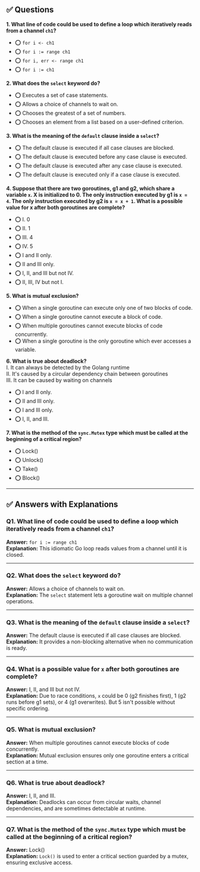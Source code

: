## ✅ Questions

**1. What line of code could be used to define a loop which iteratively reads from a channel `ch1`?**

- ⭕ `for i <- ch1`
- ⭕ `for i := range ch1`
- ⭕ `for i, err <- range ch1`
- ⭕ `for i := ch1`

**2. What does the `select` keyword do?**

- ⭕ Executes a set of case statements.
- ⭕ Allows a choice of channels to wait on.
- ⭕ Chooses the greatest of a set of numbers.
- ⭕ Chooses an element from a list based on a user-defined criterion.

**3. What is the meaning of the `default` clause inside a `select`?**

- ⭕ The default clause is executed if all case clauses are blocked.
- ⭕ The default clause is executed before any case clause is executed.
- ⭕ The default clause is executed after any case clause is executed.
- ⭕ The default clause is executed only if a case clause is executed.

**4. Suppose that there are two goroutines, g1 and g2, which share a variable `x`. X is initialized to 0. The only instruction executed by g1 is `x = 4`. The only instruction executed by g2 is `x = x + 1`. What is a possible value for x after both goroutines are complete?**

- ⭕ I. 0
- ⭕ II. 1
- ⭕ III. 4
- ⭕ IV. 5
- ⭕ I and II only.
- ⭕ II and III only.
- ⭕ I, II, and III but not IV.
- ⭕ II, III, IV but not I.

**5. What is mutual exclusion?**

- ⭕ When a single goroutine can execute only one of two blocks of code.
- ⭕ When a single goroutine cannot execute a block of code.
- ⭕ When multiple goroutines cannot execute blocks of code concurrently.
- ⭕ When a single goroutine is the only goroutine which ever accesses a variable.

**6. What is true about deadlock?**  
I. It can always be detected by the Golang runtime  
II. It's caused by a circular dependency chain between goroutines  
III. It can be caused by waiting on channels

- ⭕ I and II only.
- ⭕ II and III only.
- ⭕ I and III only.
- ⭕ I, II, and III.

**7. What is the method of the `sync.Mutex` type which must be called at the beginning of a critical region?**

- ⭕ Lock()
- ⭕ Unlock()
- ⭕ Take()
- ⭕ Block()

---

## ✅ Answers with Explanations

### Q1. What line of code could be used to define a loop which iteratively reads from a channel `ch1`?

**Answer:** `for i := range ch1`  
**Explanation:** This idiomatic Go loop reads values from a channel until it is closed.

---

### Q2. What does the `select` keyword do?

**Answer:** Allows a choice of channels to wait on.  
**Explanation:** The `select` statement lets a goroutine wait on multiple channel operations.

---

### Q3. What is the meaning of the `default` clause inside a `select`?

**Answer:** The default clause is executed if all case clauses are blocked.  
**Explanation:** It provides a non-blocking alternative when no communication is ready.

---

### Q4. What is a possible value for `x` after both goroutines are complete?

**Answer:** I, II, and III but not IV.  
**Explanation:** Due to race conditions, `x` could be 0 (g2 finishes first), 1 (g2 runs before g1 sets), or 4 (g1 overwrites). But 5 isn't possible without specific ordering.

---

### Q5. What is mutual exclusion?

**Answer:** When multiple goroutines cannot execute blocks of code concurrently.  
**Explanation:** Mutual exclusion ensures only one goroutine enters a critical section at a time.

---

### Q6. What is true about deadlock?

**Answer:** I, II, and III.  
**Explanation:** Deadlocks can occur from circular waits, channel dependencies, and are sometimes detectable at runtime.

---

### Q7. What is the method of the `sync.Mutex` type which must be called at the beginning of a critical region?

**Answer:** Lock()  
**Explanation:** `Lock()` is used to enter a critical section guarded by a mutex, ensuring exclusive access.
